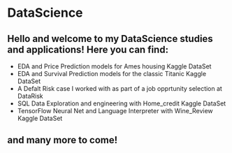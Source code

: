 # DataScience

## Hello and welcome to my DataScience studies and applications! Here you can find:

* EDA and Price Prediction models for Ames housing Kaggle DataSet
* EDA and Survival Prediction models for the classic Titanic Kaggle DataSet
* A Defalt Risk case I worked with as part of a job opprtunity selection at DataRisk
* SQL Data Exploration and engineering with Home_credit Kaggle DataSet
* TensorFlow Neural Net and Language Interpreter with Wine_Review Kaggle DataSet

## and many more to come!
